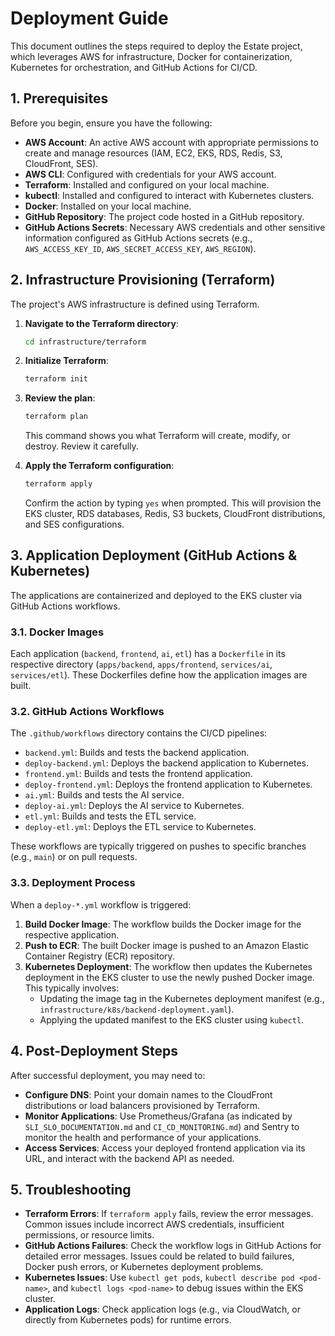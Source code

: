 # Deployment Guide

This document outlines the steps required to deploy the Estate project, which leverages AWS for infrastructure, Docker for containerization, Kubernetes for orchestration, and GitHub Actions for CI/CD.

## 1. Prerequisites

Before you begin, ensure you have the following:

*   **AWS Account**: An active AWS account with appropriate permissions to create and manage resources (IAM, EC2, EKS, RDS, Redis, S3, CloudFront, SES).
*   **AWS CLI**: Configured with credentials for your AWS account.
*   **Terraform**: Installed and configured on your local machine.
*   **kubectl**: Installed and configured to interact with Kubernetes clusters.
*   **Docker**: Installed on your local machine.
*   **GitHub Repository**: The project code hosted in a GitHub repository.
*   **GitHub Actions Secrets**: Necessary AWS credentials and other sensitive information configured as GitHub Actions secrets (e.g., `AWS_ACCESS_KEY_ID`, `AWS_SECRET_ACCESS_KEY`, `AWS_REGION`).

## 2. Infrastructure Provisioning (Terraform)

The project's AWS infrastructure is defined using Terraform.

1.  **Navigate to the Terraform directory**:
    ```bash
    cd infrastructure/terraform
    ```

2.  **Initialize Terraform**:
    ```bash
    terraform init
    ```

3.  **Review the plan**:
    ```bash
    terraform plan
    ```
    This command shows you what Terraform will create, modify, or destroy. Review it carefully.

4.  **Apply the Terraform configuration**:
    ```bash
    terraform apply
    ```
    Confirm the action by typing `yes` when prompted. This will provision the EKS cluster, RDS databases, Redis, S3 buckets, CloudFront distributions, and SES configurations.

## 3. Application Deployment (GitHub Actions & Kubernetes)

The applications are containerized and deployed to the EKS cluster via GitHub Actions workflows.

### 3.1. Docker Images

Each application (`backend`, `frontend`, `ai`, `etl`) has a `Dockerfile` in its respective directory (`apps/backend`, `apps/frontend`, `services/ai`, `services/etl`). These Dockerfiles define how the application images are built.

### 3.2. GitHub Actions Workflows

The `.github/workflows` directory contains the CI/CD pipelines:

*   `backend.yml`: Builds and tests the backend application.
*   `deploy-backend.yml`: Deploys the backend application to Kubernetes.
*   `frontend.yml`: Builds and tests the frontend application.
*   `deploy-frontend.yml`: Deploys the frontend application to Kubernetes.
*   `ai.yml`: Builds and tests the AI service.
*   `deploy-ai.yml`: Deploys the AI service to Kubernetes.
*   `etl.yml`: Builds and tests the ETL service.
*   `deploy-etl.yml`: Deploys the ETL service to Kubernetes.

These workflows are typically triggered on pushes to specific branches (e.g., `main`) or on pull requests.

### 3.3. Deployment Process

When a `deploy-*.yml` workflow is triggered:

1.  **Build Docker Image**: The workflow builds the Docker image for the respective application.
2.  **Push to ECR**: The built Docker image is pushed to an Amazon Elastic Container Registry (ECR) repository.
3.  **Kubernetes Deployment**: The workflow then updates the Kubernetes deployment in the EKS cluster to use the newly pushed Docker image. This typically involves:
    *   Updating the image tag in the Kubernetes deployment manifest (e.g., `infrastructure/k8s/backend-deployment.yaml`).
    *   Applying the updated manifest to the EKS cluster using `kubectl`.

## 4. Post-Deployment Steps

After successful deployment, you may need to:

*   **Configure DNS**: Point your domain names to the CloudFront distributions or load balancers provisioned by Terraform.
*   **Monitor Applications**: Use Prometheus/Grafana (as indicated by `SLI_SLO_DOCUMENTATION.md` and `CI_CD_MONITORING.md`) and Sentry to monitor the health and performance of your applications.
*   **Access Services**: Access your deployed frontend application via its URL, and interact with the backend API as needed.

## 5. Troubleshooting

*   **Terraform Errors**: If `terraform apply` fails, review the error messages. Common issues include incorrect AWS credentials, insufficient permissions, or resource limits.
*   **GitHub Actions Failures**: Check the workflow logs in GitHub Actions for detailed error messages. Issues could be related to build failures, Docker push errors, or Kubernetes deployment problems.
*   **Kubernetes Issues**: Use `kubectl get pods`, `kubectl describe pod <pod-name>`, and `kubectl logs <pod-name>` to debug issues within the EKS cluster.
*   **Application Logs**: Check application logs (e.g., via CloudWatch, or directly from Kubernetes pods) for runtime errors.
